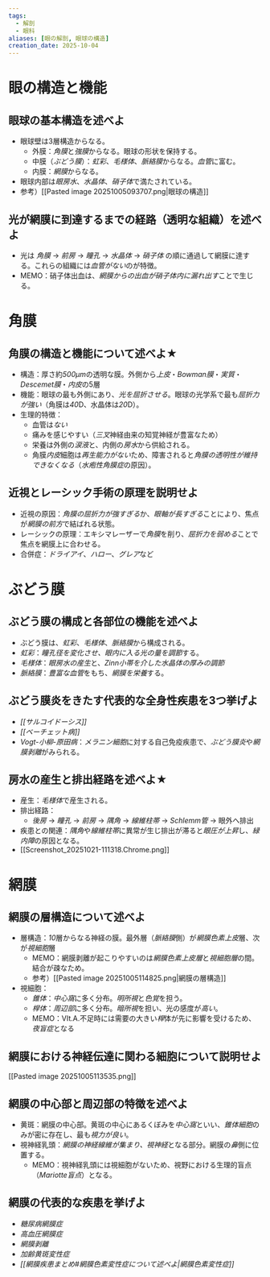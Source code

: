 ```yaml
---
tags:
  - 解剖
  - 眼科
aliases: [眼の解剖, 眼球の構造]
creation_date: 2025-10-04
---
```

# 眼の構造と機能
## 眼球の基本構造を述べよ
- 眼球壁は3層構造からなる。
	- 外膜：*角膜*と*強膜*からなる。眼球の形状を保持する。
	- 中膜（*ぶどう膜*）：*虹彩*、*毛様体*、*脈絡膜*からなる。*血管*に富む。
	- 内膜：*網膜*からなる。
- 眼球内部は*眼房水*、*水晶体*、*硝子体*で満たされている。
- 参考）[[Pasted image 20251005093707.png|眼球の構造]]

## 光が網膜に到達するまでの経路（透明な組織）を述べよ
- 光は *角膜* → *前房* → *瞳孔* → *水晶体* → *硝子体* の順に通過して網膜に達する。これらの組織には*血管がない*のが特徴。
- MEMO：硝子体出血は、*網膜からの出血が硝子体内に漏れ出す*ことで生じる。

# 角膜
## 角膜の構造と機能について述べよ★
- 構造：厚さ約*500μm*の透明な膜。外側から*上皮*・*Bowman膜*・*実質*・*Descemet膜*・*内皮*の5層
- 機能：眼球の最も外側にあり、*光を屈折させる*。眼球の光学系で最も*屈折力が強い*（角膜は*40*D、水晶体は*20*D）。
- 生理的特徴：
	- 血管は*ない*
	- 痛みを感じやすい（*三叉*神経由来の知覚神経が豊富なため）
	- 栄養は外側の*涙液*と、内側の*房水*から供給される。
	- 角膜*内皮*細胞は*再生能力がない*ため、障害されると*角膜の透明性が維持できなくなる*（*水疱性角膜症*の原因）。

## 近視とレーシック手術の原理を説明せよ
- 近視の原因：*角膜の屈折力が強すぎる*か、*眼軸が長すぎる*ことにより、焦点が*網膜の前方*で結ばれる状態。
- レーシックの原理：エキシマレーザーで*角膜*を削り、*屈折力を弱める*ことで焦点を網膜上に合わせる。
- 合併症：*ドライアイ*、*ハロー*、*グレア*など

# ぶどう膜

## ぶどう膜の構成と各部位の機能を述べよ
- ぶどう膜は、*虹彩*、*毛様体*、*脈絡膜*から構成される。
- *虹彩*：*瞳孔径を変化させ、眼内に入る光の量を調節*する。
- *毛様体*：*眼房水の産生*と、*Zinn小帯を介した水晶体の厚みの調節*
- *脈絡膜*：*豊富な血管*をもち、*網膜を栄養*する。

## ぶどう膜炎をきたす代表的な全身性疾患を3つ挙げよ
- *[[サルコイドーシス]]*
- *[[ベーチェット病]]*
- *Vogt-小柳-原田病*：*メラニン細胞*に対する自己免疫疾患で、*ぶどう膜炎*や*網膜剥離*がみられる。

## 房水の産生と排出経路を述べよ★
- 産生：*毛様体*で産生される。
- 排出経路：
	- *後房* → *瞳孔* → *前房* → *隅角* → *線維柱帯* → *Schlemm管* → 眼外へ排出
- 疾患との関連：*隅角*や*線維柱帯*に異常が生じ排出が滞ると*眼圧が上昇*し、*緑内障*の原因となる。
- [[Screenshot_20251021-111318.Chrome.png]]

# 網膜

## 網膜の層構造について述べよ
- 層構造：*10*層からなる神経の膜。最外層（*脈絡膜*側）が*網膜色素上皮*層、次が*視細胞*層
	- MEMO：網膜剥離が起こりやすいのは*網膜色素上皮層*と*視細胞層*の間。結合が疎なため。
	- 参考）[[Pasted image 20251005114825.png|網膜の層構造]]
- 視細胞： 
	- *錐体*：*中心窩*に多く分布。*明所視*と*色覚*を担う。 
	- *桿体*：*周辺部*に多く分布。*暗所視*を担い、光の感度が*高い*。
	- MEMO：VIt.A.不足時には需要の大きい*桿*体が先に影響を受けるため、*夜盲症*となる
## 網膜における神経伝達に関わる細胞について説明せよ
[[Pasted image 20251005113535.png]]

## 網膜の中心部と周辺部の特徴を述べよ
- 黄斑：網膜の中心部。黄斑の中心にあるくぼみを*中心窩*といい、*錐体細胞*のみが密に存在し、最も*視力が良い*。
- 視神経乳頭：*網膜の神経線維が集まり、視神経*となる部分。網膜の*鼻*側に位置する。
	- MEMO：視神経乳頭には視細胞がないため、視野における生理的盲点（*Mariotte盲点*）となる。

## 網膜の代表的な疾患を挙げよ
- *糖尿病網膜症*
- *高血圧網膜症*
- *網膜剥離*
- *加齢黄斑変性症*
- *[[網膜疾患まとめ#網膜色素変性症について述べよ|網膜色素変性症]]*